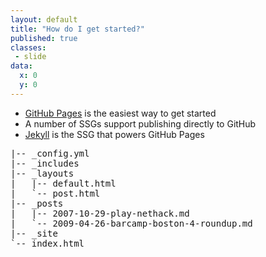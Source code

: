 ```yaml
---
layout: default
title: "How do I get started?"
published: true
classes:
 - slide
data:
  x: 0
  y: 0
---
```

* [GitHub Pages](http://pages.github.com/) is the easiest way to get started 
* A number of SSGs support publishing directly to GitHub
* [Jekyll](https://github.com/mojombo/jekyll) is the SSG that powers GitHub Pages

<pre>
|-- _config.yml
|-- _includes
|-- _layouts
|   |-- default.html
|   `-- post.html
|-- _posts
|   |-- 2007-10-29-play-nethack.md
|   `-- 2009-04-26-barcamp-boston-4-roundup.md
|-- _site
`-- index.html
</pre>
